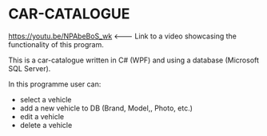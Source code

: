 # CAR-CATALOGUE
https://youtu.be/NPAbeBoS_wk <--- Link to a video showcasing the functionality of this program.

This is a car-catalogue written in C# (WPF) and using a database (Microsoft SQL Server). 

In this programme user can:
- select a vehicle
- add a new vehicle to DB (Brand, Model,, Photo, etc.)
- edit a vehicle
- delete a vehicle

